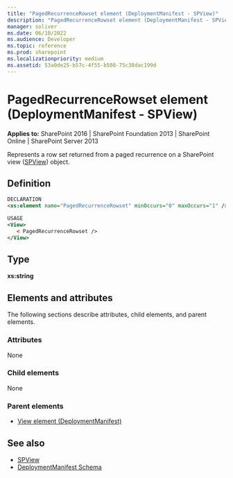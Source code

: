 ```yaml
---
title: "PagedRecurrenceRowset element (DeploymentManifest - SPView)"
description: "PagedRecurrenceRowset element (DeploymentManifest - SPView) represents a row set returned from a paged recurrence on a SharePoint view (SPView) object."
manager: soliver
ms.date: 06/10/2022
ms.audience: Developer
ms.topic: reference
ms.prod: sharepoint
ms.localizationpriority: medium
ms.assetid: 53a0de25-b57c-4f55-b508-75c38dac199d
---
```


# PagedRecurrenceRowset element (DeploymentManifest - SPView)

**Applies to:** SharePoint 2016 | SharePoint Foundation 2013 | SharePoint Online | SharePoint Server 2013 
  
Represents a row set returned from a paged recurrence on a SharePoint view ([SPView](https://msdn.microsoft.com/library/Microsoft.SharePoint.SPView.aspx)) object. 

## Definition

```XML
DECLARATION
<xs:element name="PagedRecurrenceRowset" minOccurs="0" maxOccurs="1" />

USAGE
<View>
   < PagedRecurrenceRowset />
</View>

```

## Type

**xs:string**
  
## Elements and attributes

The following sections describe attributes, child elements, and parent elements.

### Attributes

None
   
### Child elements

None
   
### Parent elements

- [View element (DeploymentManifest)](view-element-deploymentmanifest.md)
   
## See also

- [SPView](https://msdn.microsoft.com/library/Microsoft.SharePoint.SPView.aspx)
- [DeploymentManifest Schema](deploymentmanifest-schema.md)

